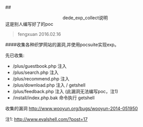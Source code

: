 ##<center>dede_exp_collect说明</center>
这是别人编写好了的poc

> fengxuan 2016.02.16

####收集各种织梦网站的漏洞,并使用pocsuite实现exp。




先已收集:

  + /plus/guestbook.php 注入
  + /plus/search.php 注入
  + /plus/recommend.php 注入
  + /plus/download.php 注入 / getshell
  + /plus/feedback.php 注入 (此漏洞无法编写poc，注1) 
  + /install/index.php.bak 命令执行 getshell


收集的漏洞 
http://www.wooyun.org/bugs/wooyun-2014-051950

注1: http://www.evalshell.com/?post=17
